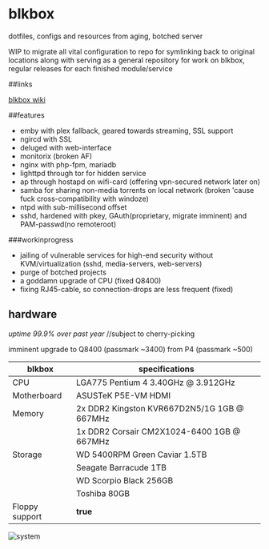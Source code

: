 # blkbox
dotfiles, configs and resources from aging, botched server

WIP to migrate all vital configuration to repo for symlinking back to original locations along with serving as a general 
repository for work on blkbox, regular releases for each finished module/service

##links

[blkbox wiki](https://cogitantium.com/dokuwiki/)

##features
- emby with plex fallback, geared towards streaming, SSL support
- ngircd with SSL
- deluged with web-interface
- monitorix (broken AF)
- nginx with php-fpm, mariadb
- lighttpd through tor for hidden service
- ap through hostapd on wifi-card (offering vpn-secured network later on)
- samba for sharing non-media torrents on local network (broken 'cause fuck cross-compatibility with windoze)
- ntpd with sub-millisecond offset
- sshd, hardened with pkey, GAuth(proprietary, migrate imminent) and PAM-passwd(no remoteroot)

###workinprogress
- jailing of vulnerable services for high-end security without KVM/virtualization (sshd, media-servers, web-servers)
- purge of botched projects
- a goddamn upgrade of CPU (fixed Q8400)
- fixing RJ45-cable, so connection-drops are less frequent (fixed)

## hardware

*uptime 99.9% over past year* //subject to cherry-picking

imminent upgrade to Q8400 (passmark ~3400) from P4 (passmark ~500)

blkbox | specifications
--- | --- 
CPU | LGA775 Pentium 4 3.40GHz @ 3.912GHz
Motherboard | ASUSTeK P5E-VM HDMI
Memory | 2x DDR2 Kingston KVR667D2N5/1G 1GB @ 667MHz
  | 1x DDR2 Corsair CM2X1024-6400 1GB @  667MHz
Storage | WD 5400RPM Green Caviar 1.5TB
  | Seagate Barracude 1TB
  | WD Scorpio Black 256GB
  | Toshiba 80GB
Floppy support | **true**


![system](https://raw.githubusercontent.com/dareeude/blkbox/master/documentation/media/blkbox.png)
